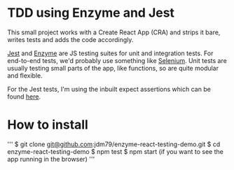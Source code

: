 # TDD using Enzyme and Jest

This small project works with a Create React App (CRA) and strips it bare, writes tests and adds the code accordingly. 

[Jest](https://jestjs.io/en/) and [Enzyme](https://airbnb.io/enzyme/) are JS testing suites for unit and integration tests. For end-to-end tests, we'd probably use something like [Selenium](https://www.seleniumhq.org/). Unit tests are usually testing small parts of the app, like functions, so are quite modular and flexible.

For the Jest tests, I'm using the inbuilt expect assertions which can be found [here](https://jestjs.io/docs/en/expect).

# How to install

'''
$ git clone git@github.com:jdm79/enzyme-react-testing-demo.git
$ cd enzyme-react-testing-demo
$ npm test
$ npm start (if you want to see the app running in the browser)
'''